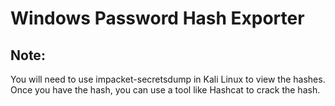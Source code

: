 # Windows Password Hash Exporter
## Note:
You will need to use impacket-secretsdump in Kali Linux to view the hashes.  
Once you have the hash, you can use a tool like Hashcat to crack the hash.
